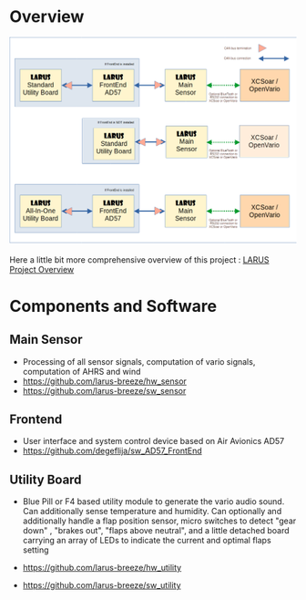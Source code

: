 # Overview

![Systemoverview](Configurations.png)


Here a little bit more comprehensive overview of this project : <a href="https://github.com/degeflija/Documentation_AD57_as_FrontEnd/blob/master/documentation/Manuals/LARUS_Overview.pdf" title="LARUS Overview ">LARUS Project Overview</a>

# Components and Software

## Main Sensor
- Processing of all sensor signals, computation of vario signals, computation of AHRS and wind
- https://github.com/larus-breeze/hw_sensor
- https://github.com/larus-breeze/sw_sensor

## Frontend 
- User interface and system control device based on Air Avionics AD57
- https://github.com/degeflija/sw_AD57_FrontEnd

## Utility Board 
- Blue Pill or F4 based utility module to generate the vario audio sound. Can additionally sense temperature and humidity. Can optionally and
  additionally handle a flap position sensor, micro switches to detect "gear down" , "brakes out", "flaps above neutral", and a little detached board
  carrying an array of LEDs to indicate the current and optimal flaps setting 

- https://github.com/larus-breeze/hw_utility
- https://github.com/larus-breeze/sw_utility
